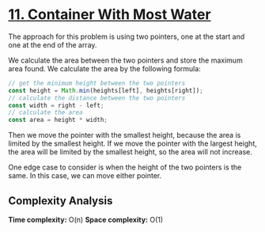 # [11. Container With Most Water](https://leetcode.com/problems/container-with-most-water/) 

The approach for this problem is using two pointers, one at the start and one at the end of the array.

We calculate the area between the two pointers and store the maximum area found. We calculate the area by the following formula:

```javascript
// get the minimum height between the two pointers
const height = Math.min(heights[left], heights[right]);
// calculate the distance between the two pointers
const width = right - left;
// calculate the area
const area = height * width;
```

Then we move the pointer with the smallest height, because the area is limited by the smallest height. If we move the pointer with the largest height, the area will be limited by the smallest height, so the area will not increase.

One edge case to consider is when the height of the two pointers is the same. In this case, we can move either pointer.

## Complexity Analysis
**Time complexity:** O(n)
**Space complexity:** O(1)